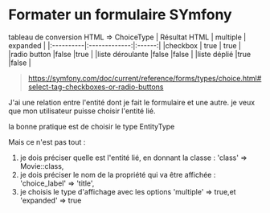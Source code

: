 # Formater un formulaire SYmfony

tableau de conversion HTML => ChoiceType
| Résultat HTML             | multiple | expanded |
|:----------|:-------------:|:------:|
|checkbox         | true     | true     |
|radio button     |false     |true      |
|liste déroulante |false     |false     |
|liste déplié     |true      |false     |

> https://symfony.com/doc/current/reference/forms/types/choice.html#select-tag-checkboxes-or-radio-buttons

J'ai une relation entre l'entité dont je fait le formulaire et une autre.
je veux que mon utilisateur puisse choisir l'entité lié.

la bonne pratique est de choisir le type EntityType

Mais ce n'est pas tout :

1. je dois préciser quelle est l'entité lié, en donnant la classe : 'class' => Movie::class,
2. je dois préciser le nom de la propriété qui va être affichée : 'choice_label' => 'title',
3. je choisis le type d'affichage avec les options 'multiple' => true,et 'expanded' => true